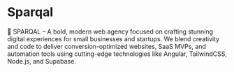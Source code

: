 # Sparqal
🚀 SPARQAL – A bold, modern web agency focused on crafting stunning digital experiences for small businesses and startups.  We blend creativity and code to deliver conversion-optimized websites, SaaS MVPs, and automation tools using cutting-edge technologies like Angular, TailwindCSS, Node.js, and Supabase.
